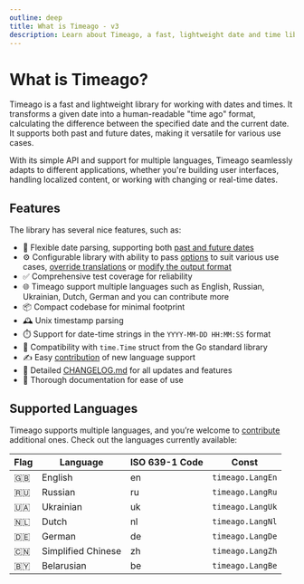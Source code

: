 ```yaml
---
outline: deep
title: What is Timeago - v3
description: Learn about Timeago, a fast, lightweight date and time library that converts a given date into a "time ago" format
---
```


# What is Timeago?
Timeago is a fast and lightweight library for working with dates and times. It transforms a given date into a human-readable "time ago" format, calculating the difference between the specified date and the current date. It supports both past and future dates, making it versatile for various use cases.

With its simple API and support for multiple languages, Timeago seamlessly adapts to different applications, whether you're building user interfaces, handling localized content, or working with changing or real-time dates.

## Features
The library has several nice features, such as:

- 📅 Flexible date parsing, supporting both [past and future dates](/v3/usage.html#date-in-the-past)
- ⚙️ Configurable library with ability to pass [options](/v3/options) to suit various use cases, [override translations](/v3/configurations.html#translation-overrides) or [modify the output format](/v3/configurations.html#modify-the-output-format)
- ✅ Comprehensive test coverage for reliability
- 🌐 Timeago support multiple languages such as English, Russian, Ukrainian, Dutch, German and you can contribute more
- 📦 Compact codebase for minimal footprint
- 🕰️ Unix timestamp parsing
- ⏱️ Support for date-time strings in the `YYYY-MM-DD HH:MM:SS` format
- 📆 Compatibility with `time.Time` struct from the Go standard library
- ✍️ Easy [contribution](/v3/contribute) of new language support
- 📝 Detailed [CHANGELOG.md](https://github.com/SerhiiCho/timeago/blob/main/CHANGELOG.md) for all updates and features
- 📖 Thorough documentation for ease of use

## Supported Languages
Timeago supports multiple languages, and you’re welcome to [contribute](/v3/contribute) additional ones. Check out the languages currently available:

| Flag | Language | ISO 639-1 Code | Const |
| --- | --- | --- | --- |
| 🇬🇧 | English | en | `timeago.LangEn` |
| 🇷🇺 | Russian | ru | `timeago.LangRu` |
| 🇺🇦 | Ukrainian | uk | `timeago.LangUk` |
| 🇳🇱 | Dutch | nl | `timeago.LangNl` |
| 🇩🇪 | German | de | `timeago.LangDe` |
| 🇨🇳 | Simplified Chinese | zh | `timeago.LangZh` |
| 🇧🇾 | Belarusian | be | `timeago.LangBe` |